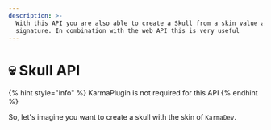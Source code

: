 ```yaml
---
description: >-
  With this API you are also able to create a Skull from a skin value and
  signature. In combination with the web API this is very useful
---
```


# 💀 Skull API

{% hint style="info" %}
KarmaPlugin is not required for this API
{% endhint %}

So, let's imagine you want to create a skull with the skin of `KarmaDev`.&#x20;
